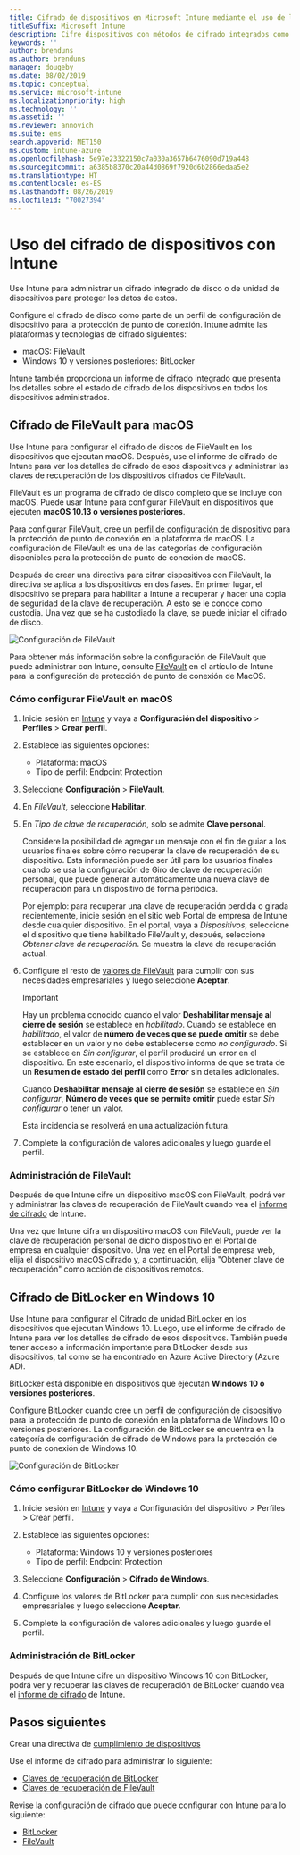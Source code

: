 ```yaml
---
title: Cifrado de dispositivos en Microsoft Intune mediante el uso de los métodos de cifrado compatibles con las plataformas
titleSuffix: Microsoft Intune
description: Cifre dispositivos con métodos de cifrado integrados como BitLocker o FileVault y administre las claves de recuperación de esos dispositivos cifrados en el portal de Intune.
keywords: ''
author: brenduns
ms.author: brenduns
manager: dougeby
ms.date: 08/02/2019
ms.topic: conceptual
ms.service: microsoft-intune
ms.localizationpriority: high
ms.technology: ''
ms.assetid: ''
ms.reviewer: annovich
ms.suite: ems
search.appverid: MET150
ms.custom: intune-azure
ms.openlocfilehash: 5e97e23322150c7a030a3657b6476090d719a448
ms.sourcegitcommit: a6385b8370c20a44d0869f7920d6b2866edaa5e2
ms.translationtype: HT
ms.contentlocale: es-ES
ms.lasthandoff: 08/26/2019
ms.locfileid: "70027394"
---
```

# <a name="use-device-encryption-with-intune"></a>Uso del cifrado de dispositivos con Intune  

Use Intune para administrar un cifrado integrado de disco o de unidad de dispositivos para proteger los datos de estos.  

Configure el cifrado de disco como parte de un perfil de configuración de dispositivo para la protección de punto de conexión. Intune admite las plataformas y tecnologías de cifrado siguientes:  
- macOS: FileVault   
- Windows 10 y versiones posteriores: BitLocker  

Intune también proporciona un [informe de cifrado](encryption-monitor.md) integrado que presenta los detalles sobre el estado de cifrado de los dispositivos en todos los dispositivos administrados.  

## <a name="filevault-encryption-for-macos"></a>Cifrado de FileVault para macOS  

Use Intune para configurar el cifrado de discos de FileVault en los dispositivos que ejecutan macOS. Después, use el informe de cifrado de Intune para ver los detalles de cifrado de esos dispositivos y administrar las claves de recuperación de los dispositivos cifrados de FileVault.  

FileVault es un programa de cifrado de disco completo que se incluye con macOS. Puede usar Intune para configurar FileVault en dispositivos que ejecuten **macOS 10.13 o versiones posteriores**.  

Para configurar FileVault, cree un [perfil de configuración de dispositivo](device-profile-create.md) para la protección de punto de conexión en la plataforma de macOS. La configuración de FileVault es una de las categorías de configuración disponibles para la protección de punto de conexión de macOS.  

Después de crear una directiva para cifrar dispositivos con FileVault, la directiva se aplica a los dispositivos en dos fases. En primer lugar, el dispositivo se prepara para habilitar a Intune a recuperar y hacer una copia de seguridad de la clave de recuperación. A esto se le conoce como custodia. Una vez que se ha custodiado la clave, se puede iniciar el cifrado de disco.

![Configuración de FileVault](./media/encrypt-devices/filevault-settings.png)

Para obtener más información sobre la configuración de FileVault que puede administrar con Intune, consulte [FileVault](endpoint-protection-macos.md#filevault) en el artículo de Intune para la configuración de protección de punto de conexión de MacOS.  

### <a name="how-to-configure-macos-filevault"></a>Cómo configurar FileVault en macOS 

1. Inicie sesión en [Intune](https://go.microsoft.com/fwlink/?linkid=2090973) y vaya a **Configuración del dispositivo** > **Perfiles** > **Crear perfil**.  

2. Establece las siguientes opciones:  

   - Plataforma: macOS  
   - Tipo de perfil: Endpoint Protection  

3. Seleccione **Configuración** > **FileVault**.  

4. En *FileVault*, seleccione **Habilitar**.  

5. En *Tipo de clave de recuperación*, solo se admite **Clave personal**.  

   Considere la posibilidad de agregar un mensaje con el fin de guiar a los usuarios finales sobre cómo recuperar la clave de recuperación de su dispositivo. Esta información puede ser útil para los usuarios finales cuando se usa la configuración de Giro de clave de recuperación personal, que puede generar automáticamente una nueva clave de recuperación para un dispositivo de forma periódica.  

   Por ejemplo: para recuperar una clave de recuperación perdida o girada recientemente, inicie sesión en el sitio web Portal de empresa de Intune desde cualquier dispositivo. En el portal, vaya a *Dispositivos*, seleccione el dispositivo que tiene habilitado FileVault y, después, seleccione *Obtener clave de recuperación*. Se muestra la clave de recuperación actual.  

6. Configure el resto de [valores de FileVault](endpoint-protection-macos.md#filevault) para cumplir con sus necesidades empresariales y luego seleccione **Aceptar**.  

   > [!IMPORTANT]  
   > Hay un problema conocido cuando el valor **Deshabilitar mensaje al cierre de sesión** se establece en *habilitado*. Cuando se establece en *habilitado*, el valor de **número de veces que se puede omitir** se debe establecer en un valor y no debe establecerse como *no configurado*. Si se establece en *Sin configurar*, el perfil producirá un error en el dispositivo. En este escenario, el dispositivo informa de que se trata de un **Resumen de estado del perfil** como **Error** sin detalles adicionales.
   > 
   > Cuando **Deshabilitar mensaje al cierre de sesión** se establece en *Sin configurar*, **Número de veces que se permite omitir** puede estar *Sin configurar* o tener un valor.  
   > 
   > Esta incidencia se resolverá en una actualización futura. 

7. Complete la configuración de valores adicionales y luego guarde el perfil.  

### <a name="manage-filevault"></a>Administración de FileVault  

Después de que Intune cifre un dispositivo macOS con FileVault, podrá ver y administrar las claves de recuperación de FileVault cuando vea el [informe de cifrado](encryption-monitor.md) de Intune.  

Una vez que Intune cifra un dispositivo macOS con FileVault, puede ver la clave de recuperación personal de dicho dispositivo en el Portal de empresa en cualquier dispositivo. Una vez en el Portal de empresa web, elija el dispositivo macOS cifrado y, a continuación, elija "Obtener clave de recuperación" como acción de dispositivos remotos. 

## <a name="bitlocker-encryption-for-windows-10"></a>Cifrado de BitLocker en Windows 10  

Use Intune para configurar el Cifrado de unidad BitLocker en los dispositivos que ejecutan Windows 10. Luego, use el informe de cifrado de Intune para ver los detalles de cifrado de esos dispositivos. También puede tener acceso a información importante para BitLocker desde sus dispositivos, tal como se ha encontrado en Azure Active Directory (Azure AD).  

BitLocker está disponible en dispositivos que ejecutan **Windows 10 o versiones posteriores**.  

Configure BitLocker cuando cree un [perfil de configuración de dispositivo](device-profile-create.md) para la protección de punto de conexión en la plataforma de Windows 10 o versiones posteriores. La configuración de BitLocker se encuentra en la categoría de configuración de cifrado de Windows para la protección de punto de conexión de Windows 10.    

![Configuración de BitLocker](./media/encrypt-devices/bitlocker-settings.png) 

### <a name="how-to-configure-windows-10-bitlocker"></a>Cómo configurar BitLocker de Windows 10  

1. Inicie sesión en [Intune](https://go.microsoft.com/fwlink/?linkid=2090973) y vaya a Configuración del dispositivo > Perfiles > Crear perfil.  

2. Establece las siguientes opciones:  
   - Plataforma: Windows 10 y versiones posteriores  
   - Tipo de perfil: Endpoint Protection  

3. Seleccione **Configuración** > **Cifrado de Windows**.

4. Configure los valores de BitLocker para cumplir con sus necesidades empresariales y luego seleccione **Aceptar**.  

5. Complete la configuración de valores adicionales y luego guarde el perfil.  

### <a name="manage-bitlocker"></a>Administración de BitLocker  

Después de que Intune cifre un dispositivo Windows 10 con BitLocker, podrá ver y recuperar las claves de recuperación de BitLocker cuando vea el [informe de cifrado](encryption-monitor.md) de Intune.  

## <a name="next-steps"></a>Pasos siguientes  

Crear una directiva de [cumplimiento de dispositivos](compliance-policy-create-windows.md)  

Use el informe de cifrado para administrar lo siguiente:  
- [Claves de recuperación de BitLocker](encryption-monitor.md#bitlocker-recovery-keys)
- [Claves de recuperación de FileVault](encryption-monitor.md#filevault-recovery-keys)

Revise la configuración de cifrado que puede configurar con Intune para lo siguiente:  
- [BitLocker](endpoint-protection-windows-10.md#windows-encryption)  
- [FileVault](endpoint-protection-macos.md#filevault)  
 
 
